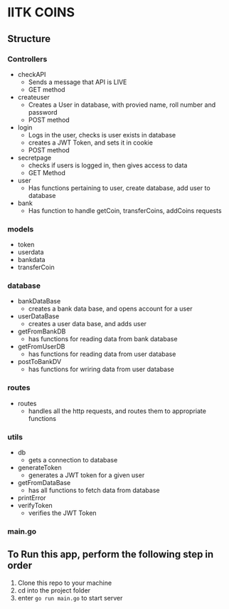 # IITK COINS

## Structure
### Controllers
- checkAPI
    * Sends a message that API is LIVE 
    * GET method
- createuser
    * Creates a User in database, with provied name, roll number and password
    * POST method
- login
    * Logs in the user, checks is user exists in database
    * creates a JWT Token, and sets it in cookie
    * POST method
- secretpage
    * checks if users is logged in, then gives access to data
    * GET Method
- user
    * Has functions pertaining to user, create database, add user to database
- bank
    * Has function to handle getCoin, transferCoins, addCoins requests
    

### models
- token
- userdata
- bankdata
- transferCoin

### database
- bankDataBase
    * creates a bank data base, and opens account for a user
- userDataBase
    * creates a user data base, and adds user
- getFromBankDB
    * has functions for reading data from bank database
- getFromUserDB
    * has functions for reading data from user database
- postToBankDV
    * has functions for wriring data from user database

### routes
- routes
    - handles all the http requests, and routes them to appropriate functions

### utils
- db
    - gets a connection to database
- generateToken
    - generates a JWT token for a given user
- getFromDataBase
    - has all functions to fetch data from database
- printError
- verifyToken
    - verifies the JWT Token

### main.go

## To Run this app, perform the following step in order

1. Clone this repo to your machine
2. cd into the project folder
3. enter `go run main.go`  to start server



 